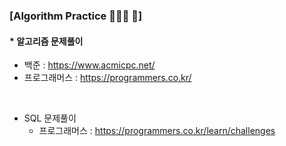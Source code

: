 ### [Algorithm Practice 👩🏻‍💻 🍎]

#### * 알고리즘 문제풀이 
  - 백준 : https://www.acmicpc.net/
  - 프로그래머스 : https://programmers.co.kr/
<br>

* SQL 문제풀이 
  - 프로그래머스 : https://programmers.co.kr/learn/challenges
